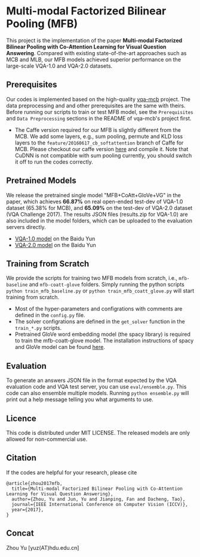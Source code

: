 # Multi-modal Factorized Bilinear Pooling (MFB)

This project is the implementation of the paper **Multi-modal Factorized Bilinear Pooling with Co-Attention Learning for Visual Question Answering**. Compared with existing state-of-the-art approaches such as MCB and MLB, our MFB models achieved superior performance on the large-scale VQA-1.0 and VQA-2.0 datasets. 

## Prerequisites

Our codes is implemented based on the high-quality [vqa-mcb](https://github.com/akirafukui/vqa-mcb) project. The data preprocessing and and other prerequisites are the same with theirs. Before running our scripts to train or test MFB model, see the `Prerequisites` and `Data Preprocessing` sections in the README of vqa-mcb's project first. 

- The Caffe version required for our MFB is slightly different from the MCB. We add some layers, e.g., sum pooling, permute and KLD loss layers to the `feature/20160617_cb_softattention` branch of Caffe for MCB. Please checkout our caffe version [here](https://github.com/yuzcccc/caffe) and compile it. Note that CuDNN is not compatible with sum pooling currently, you should switch it off to run the codes correctly.

## Pretrained Models

We release the pretrained single model "MFB+CoAtt+GloVe+VG" in the paper, which achieves **66.87%** on real open-ended test-dev of VQA-1.0 dataset (65.38% for MCB), and **65.09%** on the test-dev of VQA-2.0 dataset (VQA Challenge 2017). The results JSON files (results.zip for VQA-1.0) are also included in the model folders, which can be uploaded to the evaluation servers directly.
- [VQA-1.0 model](http://pan.baidu.com/s/1o8LURge) on the Baidu Yun
- [VQA-2.0 model](http://pan.baidu.com/s/1pLjtkSV) on the Baidu Yun

## Training from Scratch

We provide the scripts for training two MFB models from scratch, i.e., `mfb-baseline` and `mfb-coatt-glove` folders. Simply running the python scripts `python train_mfb_baseline.py` or `python train_mfb_coatt_glove.py` will start training from scratch. 

- Most of the hyper-parameters and configrations with comments are defined in the `config.py` file. 
- The solver configrations are defined in the `get_solver` function in the `train_*.py` scripts. 
- Pretrained GloVe word embedding model (the spacy library) is required to train the mfb-coatt-glove model. The installation instructions of spacy and GloVe model can be found [here](https://github.com/akirafukui/vqa-mcb/tree/master/train).

## Evaluation

To generate an answers JSON file in the format expected by the VQA evaluation code and VQA test server, you can use `eval/ensemble.py`. This code can also ensemble multiple models. Running `python ensemble.py` will print out a help message telling you what arguments to use.

## Licence

This code is distributed under MIT LICENSE. The released models are only allowed for non-commercial use.

## Citation

If the codes are helpful for your research, please cite

```
@article{zhou2017mfb,
  title={Multi-modal Factorized Bilinear Pooling with Co-Attention Learning for Visual Question Answering},
  author={Zhou, Yu and Jun, Yu and Jianping, Fan and Dacheng, Tao},
  journal={IEEE International Conference on Computer Vision (ICCV)},
  year={2017},
}
```

## Concat

Zhou Yu  [yuz(AT)hdu.edu.cn]
